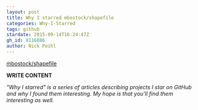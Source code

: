 ```yaml
---
layout: post
title: Why I starred mbostock/shapefile
categories: Why-I-Starred
tags: github
stardate: 2015-09-14T16:24:47Z
gh_id: 8116086
author: Nick Peihl
---
```


[mbostock/shapefile](star.repo.html_url)

**WRITE CONTENT**

*"Why I starred" is a series of articles describing projects I star on GitHub and why I found them interesting. My hope is that you'll find them interesting as well.*

